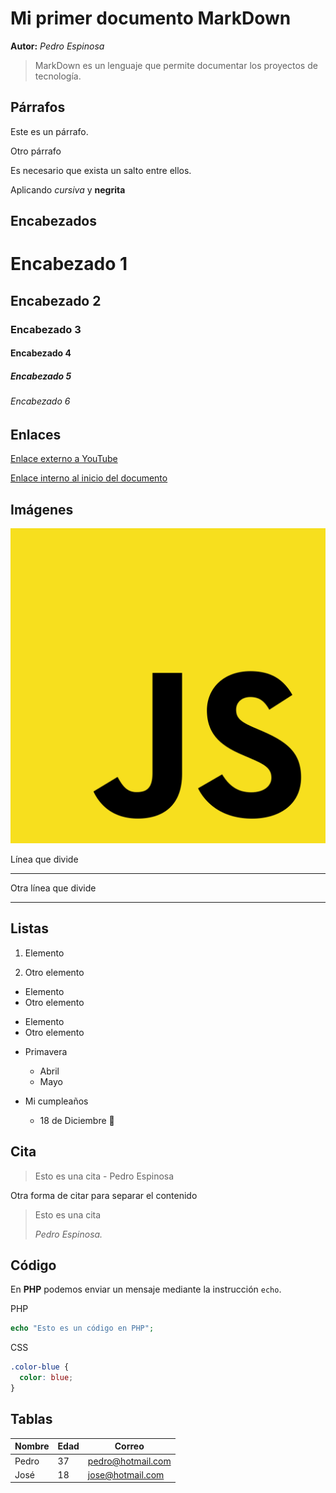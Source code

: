 # Mi primer documento MarkDown

**Autor:** _Pedro Espinosa_

> MarkDown es un lenguaje que permite documentar los proyectos de tecnología.

## Párrafos

Este es un párrafo.

Otro párrafo

Es necesario que exista un salto entre ellos.

Aplicando _cursiva_ y **negrita**

## Encabezados

# Encabezado 1

## Encabezado 2

### Encabezado 3

#### Encabezado 4

##### Encabezado 5

###### Encabezado 6

## Enlaces

[Enlace externo a YouTube](https://youtube.com)

[Enlace interno al inicio del documento](#mi-primer-documento-markdown)

## Imágenes

![Esto es JavaScript](img/javascript.png)

Línea que divide

---

Otra línea que divide

---

## Listas

1. Elemento

1. Otro elemento

- Elemento
- Otro elemento

* Elemento
* Otro elemento

- Primavera

  - Abril
  - Mayo

- Mi cumpleaños
  - 18 de Diciembre 🎁

## Cita

> Esto es una cita - Pedro Espinosa

Otra forma de citar para separar el contenido

> Esto es una cita
>
> _Pedro Espinosa._

## Código

En **PHP** podemos enviar un mensaje mediante la instrucción `echo`.

PHP

```php
echo "Esto es un código en PHP";
```

CSS

```css
.color-blue {
  color: blue;
}
```

<!-- Esto es un comentario -->

## Tablas

| Nombre | Edad | Correo            |
| ------ | ---- | ----------------- |
| Pedro  | 37   | pedro@hotmail.com |
| José   | 18   | jose@hotmail.com  |
